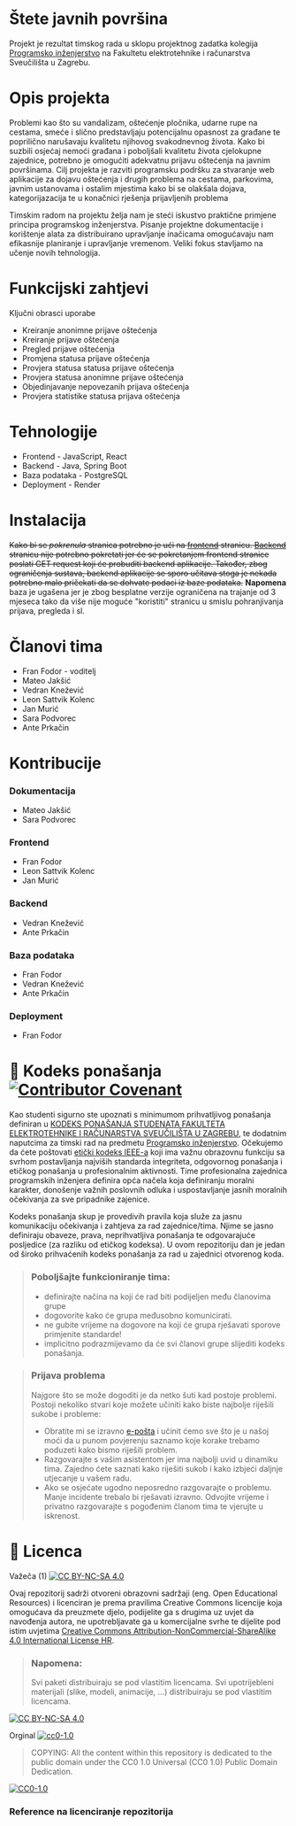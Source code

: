 # Štete javnih površina
Projekt je rezultat timskog rada u sklopu projektnog zadatka kolegija [Programsko inženjerstvo](https://www.fer.unizg.hr/predmet/proinz) na Fakultetu elektrotehnike i računarstva Sveučilišta u Zagrebu. 

# Opis projekta
Problemi kao što su vandalizam, oštećenje pločnika, udarne rupe na cestama, smeće i slično predstavljaju potencijalnu opasnost za građane te poprilično narušavaju kvalitetu njihovog svakodnevnog života. Kako bi suzbili osjećaj nemoći građana i poboljšali kvalitetu života cjelokupne zajednice, potrebno je omogućiti adekvatnu prijavu oštećenja na javnim površinama. Cilj projekta je razviti programsku podršku za stvaranje web aplikacije za dojavu oštećenja i drugih problema na cestama, parkovima, javnim ustanovama i ostalim mjestima kako bi se olakšala dojava, kategorijazacija te u konačnici rješenja prijavljenih problema 

Timskim radom na projektu želja nam je steći iskustvo praktične primjene principa programskog inženjerstva. Pisanje projektne dokumentacije i korištenje alata za distribuirano upravljanje inačicama omogućavaju nam efikasnije planiranje i upravljanje vremenom. Veliki fokus stavljamo na učenje novih tehnologija. 

# Funkcijski zahtjevi
Ključni obrasci uporabe
* Kreiranje anonimne prijave oštećenja
* Kreiranje prijave oštećenja
* Pregled prijave oštećenja
* Promjena statusa prijave oštećenja
* Provjera statusa statusa prijave oštećenja
* Provjera statusa anonimne prijave oštećenja
* Objedinjavanje nepovezanih prijava oštećenja
* Provjera statistike statusa prijava oštećenja

# Tehnologije
* Frontend - JavaScript, React
* Backend - Java, Spring Boot
* Baza podataka - PostgreSQL
* Deployment - Render

# Instalacija
~~Kako bi se *pokrenula* stranica potrebno je ući na [frontend](https://cestafix-fe.onrender.com) stranicu. [Backend](https://backend-j8o6.onrender.com) stranicu nije potrebno
pokretati jer će se pokretanjem frontend stranice poslati GET request koji će probuditi backend aplikacije. Također, zbog ograničenja sustava, backend aplikacije se sporo učitava stoga je nekada potrebno malo pričekati da se dohvate podaci iz baze podataka.~~
**Napomena** baza je ugašena jer je zbog besplatne verzije ograničena na trajanje od 3 mjeseca tako da više nije moguće "koristiti" stranicu u smislu pohranjivanja prijava, pregleda i sl. 

# Članovi tima 
* Fran Fodor - voditelj<br/>
* Mateo Jakšić
* Vedran Knežević
* Leon Sattvik Kolenc
* Jan Murić
* Sara Podvorec
* Ante Prkačin

# Kontribucije
### Dokumentacija
* Mateo Jakšić
* Sara Podvorec </br>
### Frontend
* Fran Fodor
* Leon Sattvik Kolenc
* Jan Murić
### Backend
* Vedran Knežević
* Ante Prkačin
### Baza podataka 
* Fran Fodor
* Vedran Knežević
* Ante Prkačin
### Deployment 
* Fran Fodor


# 📝 Kodeks ponašanja [![Contributor Covenant](https://img.shields.io/badge/Contributor%20Covenant-2.1-4baaaa.svg)](CODE_OF_CONDUCT.md)
Kao studenti sigurno ste upoznati s minimumom prihvatljivog ponašanja definiran u [KODEKS PONAŠANJA STUDENATA FAKULTETA ELEKTROTEHNIKE I RAČUNARSTVA SVEUČILIŠTA U ZAGREBU](https://www.fer.hr/_download/repository/Kodeks_ponasanja_studenata_FER-a_procisceni_tekst_2016%5B1%5D.pdf), te dodatnim naputcima za timski rad na predmetu [Programsko inženjerstvo](https://wwww.fer.hr).
Očekujemo da ćete poštovati [etički kodeks IEEE-a](https://www.ieee.org/about/corporate/governance/p7-8.html) koji ima važnu obrazovnu funkciju sa svrhom postavljanja najviših standarda integriteta, odgovornog ponašanja i etičkog ponašanja u profesionalnim aktivnosti. Time profesionalna zajednica programskih inženjera definira opća načela koja definiranju  moralni karakter, donošenje važnih poslovnih odluka i uspostavljanje jasnih moralnih očekivanja za sve pripadnike zajenice.

Kodeks ponašanja skup je provedivih pravila koja služe za jasnu komunikaciju očekivanja i zahtjeva za rad zajednice/tima. Njime se jasno definiraju obaveze, prava, neprihvatljiva ponašanja te  odgovarajuće posljedice (za razliku od etičkog kodeksa). U ovom repozitoriju dan je jedan od široko prihvaćenih kodeks ponašanja za rad u zajednici otvorenog koda.
>### Poboljšajte funkcioniranje tima:
>* definirajte načina na koji će rad biti podijeljen među članovima grupe
>* dogovorite kako će grupa međusobno komunicirati.
>* ne gubite vrijeme na dogovore na koji će grupa rješavati sporove primjenite standarde!
>* implicitno podrazmijevamo da će svi članovi grupe slijediti kodeks ponašanja.
 
>###  Prijava problema
>Najgore što se može dogoditi je da netko šuti kad postoje problemi. Postoji nekoliko stvari koje možete učiniti kako biste najbolje riješili sukobe i probleme:
>* Obratite mi se izravno [e-pošta](mailto:vlado.sruk@fer.hr) i  učinit ćemo sve što je u našoj moći da u punom povjerenju saznamo koje korake trebamo poduzeti kako bismo riješili problem.
>* Razgovarajte s vašim asistentom jer ima najbolji uvid u dinamiku tima. Zajedno ćete saznati kako riješiti sukob i kako izbjeći daljnje utjecanje u vašem radu.
>* Ako se osjećate ugodno neposredno razgovarajte o problemu. Manje incidente trebalo bi rješavati izravno. Odvojite vrijeme i privatno razgovarajte s pogođenim članom tima te vjerujte u iskrenost.

# 📝 Licenca
Važeča (1)
[![CC BY-NC-SA 4.0][cc-by-nc-sa-shield]][cc-by-nc-sa]

Ovaj repozitorij sadrži otvoreni obrazovni sadržaji (eng. Open Educational Resources)  i licenciran je prema pravilima Creative Commons licencije koja omogućava da preuzmete djelo, podijelite ga s drugima uz 
uvjet da navođenja autora, ne upotrebljavate ga u komercijalne svrhe te dijelite pod istim uvjetima [Creative Commons Attribution-NonCommercial-ShareAlike 4.0 International License HR][cc-by-nc-sa].
>
> ### Napomena:
>
> Svi paketi distribuiraju se pod vlastitim licencama.
> Svi upotrijebleni materijali  (slike, modeli, animacije, ...) distribuiraju se pod vlastitim licencama.

[![CC BY-NC-SA 4.0][cc-by-nc-sa-image]][cc-by-nc-sa]

[cc-by-nc-sa]: https://creativecommons.org/licenses/by-nc/4.0/deed.hr 
[cc-by-nc-sa-image]: https://licensebuttons.net/l/by-nc-sa/4.0/88x31.png
[cc-by-nc-sa-shield]: https://img.shields.io/badge/License-CC%20BY--NC--SA%204.0-lightgrey.svg

Orginal [![cc0-1.0][cc0-1.0-shield]][cc0-1.0]
>
>COPYING: All the content within this repository is dedicated to the public domain under the CC0 1.0 Universal (CC0 1.0) Public Domain Dedication.
>
[![CC0-1.0][cc0-1.0-image]][cc0-1.0]

[cc0-1.0]: https://creativecommons.org/licenses/by/1.0/deed.en
[cc0-1.0-image]: https://licensebuttons.net/l/by/1.0/88x31.png
[cc0-1.0-shield]: https://img.shields.io/badge/License-CC0--1.0-lightgrey.svg

### Reference na licenciranje repozitorija
